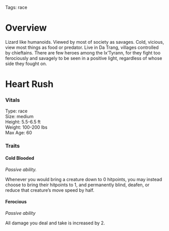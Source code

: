 Tags: race

# Overview

Lizard like humanoids. Viewed by most of society as savages. Cold, vicious, view most things as food or predator. Live in Da Trang, villages controlled by chieftains. There are few heroes among the Ix’Tyrann, for they fight too ferociously and savagely to be seen in a positive light, regardless of whose side they fought on.

# Heart Rush

### Vitals
Type: race  
Size: medium  
Height: 5.5-6.5 ft  
Weight: 100-200 lbs  
Max Age: 60  

### Traits

#### Cold Blooded
*Passive ability.*

Whenever you would bring a creature down to 0 hitpoints, you may instead choose to bring their hitpoints to 1, and permanently blind, deafen, or reduce that creature’s move speed by half. 

#### Ferocious
*Passive ability*

All damage you deal and take is increased by 2.
